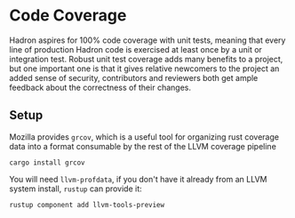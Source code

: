 # Code Coverage

Hadron aspires for 100% code coverage with unit tests, meaning that every line of production Hadron
code is exercised at least once by a unit or integration test. Robust unit test coverage adds many
benefits to a project, but one important one is that it gives relative newcomers to the project an
added sense of security, contributors and reviewers both get ample feedback about the correctness
of their changes.



## Setup

Mozilla provides `grcov`, which is a useful tool for organizing rust coverage data into a format
consumable by the rest of the LLVM coverage pipeline

```
cargo install grcov
```

You will need `llvm-profdata`, if you don't have it already from an LLVM system install, `rustup` 
can provide it:

```
rustup component add llvm-tools-preview
```